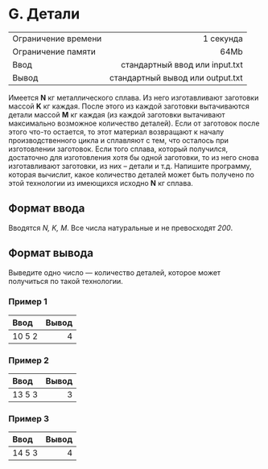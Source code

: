 # G. Детали
|||
|:---|---:|
|Ограничение времени	|1 секунда|
|Ограничение памяти	|64Mb|
|Ввод	|стандартный ввод или input.txt|
|Вывод	|стандартный вывод или output.txt|

Имеется __N__ кг металлического сплава. Из него изготавливают заготовки массой __K__ кг каждая. После этого из каждой заготовки вытачиваются детали массой 
__M__ кг каждая (из каждой заготовки вытачивают максимально возможное количество деталей). Если от заготовок после этого что-то остается, 
то этот материал возвращают к началу производственного цикла и сплавляют с тем, что осталось при изготовлении заготовок. 
Если того сплава, который получился, достаточно для изготовления хотя бы одной заготовки, то из него снова изготавливают заготовки, 
из них – детали и т.д. Напишите программу, которая вычислит, какое количество деталей может быть получено по этой технологии из имеющихся исходно __N__ кг сплава.

## Формат ввода
Вводятся _N, K, M_. Все числа натуральные и не превосходят _200_.

## Формат вывода
Выведите одно число — количество деталей, которое может получиться по такой технологии.

### Пример 1
Ввод	|Вывод
:---|---:
10 5 2|4

### Пример 2
Ввод	|Вывод
:---|---:
13 5 3|3

### Пример 3
Ввод	|Вывод
:---|---:
14 5 3|4